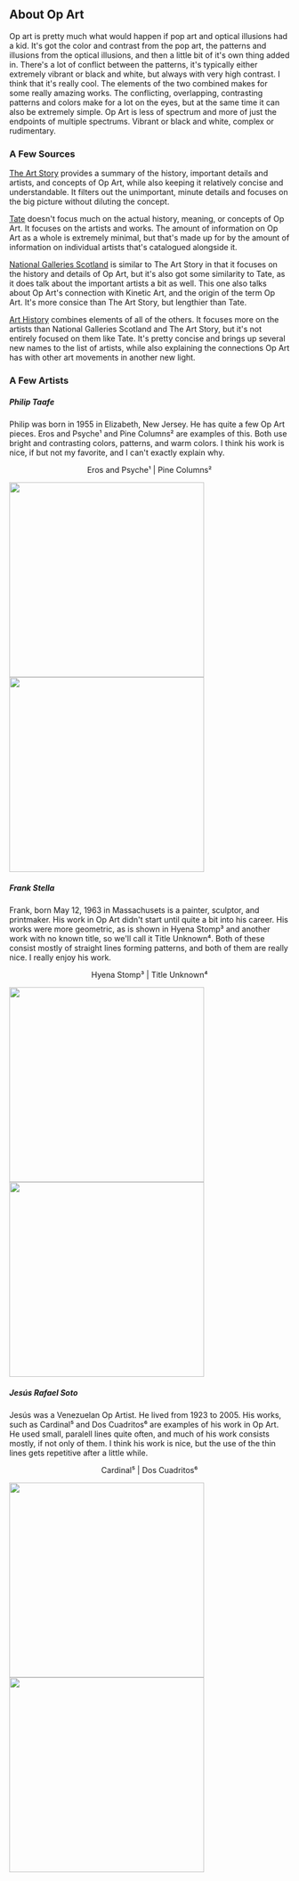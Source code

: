## About Op Art
Op art is pretty much what would happen if pop art and optical illusions had a kid. It's got the color and contrast from the pop art, the patterns and illusions from the optical illusions, and then a little bit of it's own thing added in. There's a lot of conflict between the patterns, it's typically either extremely vibrant or black and white, but always with very high contrast. I think that it's really cool. The elements of the two combined makes for some really amazing works. The conflicting, overlapping, contrasting patterns and colors make for a lot on the eyes, but at the same time it can also be extremely simple. Op Art is less of spectrum and more of just the endpoints of multiple spectrums. Vibrant or black and white, complex or rudimentary.
 

### A Few Sources

[The Art Story](https://www.theartstory.org/movement-op-art.htm) provides a summary of the history, important details and artists, and concepts of Op Art, while also keeping it relatively concise and understandable. It filters out the unimportant, minute details and focuses on the big picture without diluting the concept.

[Tate](https://www.tate.org.uk/art/art-terms/o/op-art) doesn't focus much on the actual history, meaning, or concepts of Op Art. It focuses on the artists and works. The amount of information on Op Art as a whole is extremely minimal, but that's made up for by the amount of information on individual artists that's catalogued alongside it.

[National Galleries Scotland](https://www.nationalgalleries.org/art-and-artists/glossary-terms/op-art) is similar to The Art Story in that it focuses on the history and details of Op Art, but it's also got some similarity to Tate, as it does talk about the important artists a bit as well. This one also talks about Op Art's connection with Kinetic Art, and the origin of the term Op Art. It's more consice than The Art Story, but lengthier than Tate.

[Art History](http://www.arthistory.net/op-art/) combines elements of all of the others. It focuses more on the artists than National Galleries Scotland and The Art Story, but it's not entirely focused on them like Tate. It's pretty concise and brings up several new names to the list of artists, while also explaining the connections Op Art has with other art movements in another new light.


### A Few Artists

##### Philip Taafe
Philip was born in 1955 in Elizabeth, New Jersey. He has quite a few Op Art pieces. Eros and Psyche¹ and Pine Columns² are examples of this. Both use bright and contrasting colors, patterns, and warm colors. I think his work is nice, if but not my favorite, and I can't exactly explain why. 


<p align = "center">
Eros and Psyche¹  |   Pine Columns²

<img src="https://philiptaaffe.info/wp-content/uploads/2013/04/Eros-and-Psyche-19942.jpg" width="350" img align = "top"> <img src="http://philiptaaffe.info/wp-content/uploads/2013/04/Pine-Columns-1988.jpg" width="350" img align = "top">
</p>

##### Frank Stella
Frank, born May 12, 1963 in Massachusets is a painter, sculptor, and printmaker. His work in Op Art didn't start until quite a bit into his career. His works were more geometric, as is shown in Hyena Stomp³ and another work with no known title, so we'll call it Title Unknown⁴. Both of these consist mostly of straight lines forming patterns, and both of them are really nice. I really enjoy his work.

<p align = "center">
Hyena Stomp³  |   Title Unknown⁴

<img src="https://www.tate.org.uk/art/images/work/T/T00/T00730_10.jpg" width="350" img align = "top"> <img src="https://www.tate.org.uk/art/images/work/P/P78/P78387_10.jpg" width="350" img align = "top">
</p>

##### Jesús Rafael Soto
Jesús was a Venezuelan Op Artist. He lived from 1923 to 2005. His works, such as Cardinal⁵ and Dos Cuadritos⁶ are examples of his work in Op Art. He used small, paralell lines quite often, and much of his work consists mostly, if not only of them. I think his work is nice, but the use of the thin lines gets repetitive after a little while.

<p align = "center">
Cardinal⁵  |   Dos Cuadritos⁶


<img src="https://www.tate.org.uk/art/images/work/T/T00/T00793_10.jpg" width="350" img align = "top"> <img src="https://uploads1.wikiart.org/images/jes-s-rafael-soto/dos-cuadritos.jpg" width="350" img align = "top">
</p>



